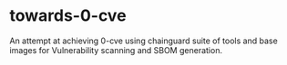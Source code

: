 # towards-0-cve
An attempt at achieving 0-cve using chainguard suite of tools and base images for Vulnerability scanning and SBOM generation. 
